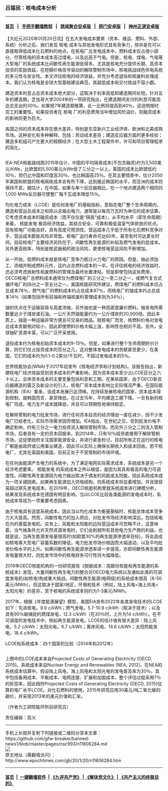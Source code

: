 ### 吕锡民：核电成本分析
------------------------

#### [首页](https://github.com/gfw-breaker/banned-news1/blob/master/README.md) &nbsp;&nbsp;|&nbsp;&nbsp; [手把手翻墙教程](https://github.com/gfw-breaker/guides/wiki) &nbsp;&nbsp;|&nbsp;&nbsp; [禁闻聚合安卓版](https://github.com/gfw-breaker/bn-android) &nbsp;&nbsp;|&nbsp;&nbsp; [网门安卓版](https://github.com/oGate2/oGate) &nbsp;&nbsp;|&nbsp;&nbsp; [神州正道安卓版](https://github.com/SzzdOgate/update) 



<div><p>
 【大纪元2020年01月20日讯】在五大发电成本要素（资本、维运、燃料、外部、系统）分析之后，我们发现
 <ok href="http://www.epochtimes.com/gb/tag/%E6%A0%B8%E7%94%B5.html">
  核电
 </ok>
 成本与其他发电形式具有竞争力，除非是在可以直接取得低成本化石燃料的地点。在核电厂总发电成本中，燃料成本仅占很小部分，尽管核电的资本成本高过煤电，以及远高于气电。但是，核电、煤电、气电等大型电厂的系统成本比间歇性再生能源低得多。尤其是核电充分提供长期、高资本投资的奖励效益，在短期价格信号驱动的解除管制市场中，核电挑战绿色供电系统的多元性与安全性。本文评估核电的经济效益，并充分考虑退役和核废料处理成本。我们认为核电是全球大型基础建设典范，其超低成本和交付挑战不容小觑。
</p>
<p>
 建造资本利息占总资本成本绝大部分，这取决于利率高低和建造期间长短。针对五年的建造期，芝加哥大学2004年的一项研究指出，在建造期间支付的利息可能高达总支出的30％。如果按7年建造期推算，此一比例将提高到40％，这说明按时完工的重要性。如果投资者在
 <ok href="http://www.epochtimes.com/gb/tag/%E6%A0%B8%E7%94%B5.html">
  核电
 </ok>
 厂的利息费用当中增加风险溢价，则融资成本的影响将更为巨大。
</p>
<p>
 各国之间的资本成本存在很大差异，特别是东亚新兴工业经济体、欧洲和北美成熟市场。这种变化有多种解释，包括：劳动成本差异；建造反应器方面的更多经验；建造多机组可产生更大的规模经济；在大型土木工程案件中，许可和项目管理程序的简化。
</p>
<p>
 <img alt="" class="aligncenter wp-image-11806577 size-medium" src="http://i.epochtimes.com/assets/uploads/2020/01/2020-01-19_225442-450x329.jpg"/>
</p>
<p>
 IEA-NEA核能路线图2015年估计，中国的平均隔夜成本(不包含融资)约为3,500美元/kWe，比欧盟的5,500美元/kWe低了三分之一以上。美国的成本比欧盟低约10％，但仍比中国和印度高30％，也比韩国高25％。在其主要情景中，估计2050年美国和欧盟的核电隔夜成本会有所下降，达到接近韩国的水平，而亚洲的成本则保持不变。据估计，在中国，如果与单个反应器相比，在一个地点建造两个相同的1,000 MWe反应器可使整厂每千瓦成本降低15％。
</p>
<p>
 均化电力成本（LCOE）是任何发电厂的基础指标，意指在电厂整个生命周期内，建造和营运总成本之和除以总输出电力，通常是以每百万瓦时为单位的成本估算，它考虑资本成本的融资成本（而不仅仅是“隔夜”成本）。从平均水平（即生命周期）来看，
 <ok href="http://www.epochtimes.com/gb/tag/%E6%A0%B8%E8%83%BD%E5%8F%91%E7%94%B5.html">
  核能发电
 </ok>
 极具经济效益，其结合安全、可靠和极低温室气体排放的优点。现有核电厂功能良好，具有高度可预测性，营运成本几乎低于所有化石燃料竞争对手，营运成本膨胀风险非常低。核电厂运行寿命可达60年，甚至有时可达更长时间。目前核电厂主要经济风险在于，间歇性再生能源的补贴及燃气发电的低成本。另外更高税率，特别是核武器税的政治风险，更使核电营运风险不断增加。
</p>
<p>
 从一开始，低燃料成本就是核电厂竞争力胜过火力电厂的原因。但是，铀必须加工、浓缩并制成燃料元件，这约占总燃料成本的一半。在评估核电的经济效益时，还必须考虑放射性核废燃料的管理及最终处置津贴，但是即使包括这些费用，OECD核电厂总燃料成本通常仅为燃煤电厂的三分之一至二分之一，或燃气复合式循环电厂的四分之一至五分之一。美国核能研究所建议，燃煤电厂的燃料成本应占总成本78％，燃气电厂的燃料成本约占总成本87％，而核电厂的铀成本约占总成本14％（如果包括所有前端和终端核废料管理成本则为34％）。
</p>
<p>
 铀的优点在于运输容易与高度浓缩，另外铀也是一种高密度廉价燃料。铀发电所需数量远少于煤炭或石油。一公斤天然铀能量约为一公斤煤炭的20,000倍。因此本质上，铀是一种运输非常方便且可交易的商品。就核电厂而言，核燃料价格对发电总成本贡献相对较小，因此即使燃料价格大幅上涨，影响性也相对不高。另外，全球铀矿资源丰富，可以广泛开采使用。
</p>
<p>
 退役成本约为核电初始资本成本的9-15％。但是，如果进行整个生命周期折价计算，则它们仅占投资成本的百分之几，这对整体发电成本的贡献甚至更少。在美国，它们的成本约为0.1-0.2美分/千瓦时，不超过发电成本的5％。
</p>
<p>
 世界核能协会(WNA)于2017年初发布《核电经济学和计划结构》。该报告指出，新建核电厂经济效益受到资本成本的严重影响，因为资本成本至少占LCOE百分之六十以上。总体资本成本的主要变量包括利息和工期。在某些国家，由于OECD新反应器建造的匮乏及新设计的引入，核电厂资本成本影响比实际情况严重，在国际能源机构（IEA）看来，该成本发展已达顶峰。在持续发展核电的国家，资本成本得到控制，就韩国而言，甚至降低。在过去15年，平均建造工期下降。一旦有新的核电厂完成，电力生产成本就降低，并且可以预期性地保持稳定。
</p>
<p>
 在解除管制的电力批发市场，进行任何资本投资的经济理由一直在减少，但不少发电厂已经老化，实际市场需求因而增加。IEA指出，在世纪之交，受到批发价格不确定影响，约有三分之一电力投资流入解除管制市场，而另外三分之二则流入管制市场，后者具有一定的资本回报率。到2014年，只有10％投资直接用于解除管制市场，这促使政府关注国家能源安全，并进行紧急检讨。目前所有正在运行的核电厂都是由政府或公用事业建造，因此可以实际上确保长期收入和成本回收。若干核电厂，尤其在英国和美国，目前正处于不受管制的市场环境。
</p>
<p>
 在任何由能源产生电力的系统中，为了满足电网实际需求成本，系统成本是另一个经济考虑要素。
 <ok href="http://www.epochtimes.com/gb/tag/%E6%A0%B8%E8%83%BD%E5%8F%91%E7%94%B5.html">
  核能发电
 </ok>
 的系统成本之所以极低，是因为其具有极高的电力可调度性。间歇性再生能源因为电力输出取决于偶发的风能或太阳能，因此系统成本成为一项关键因素。如果再生能源加入供电结构，则系统成本将显着增加，并且很容易超过原先发电成本。在2019年，OECD核能机构曾就系统成本进行建模分析，结果发现系统成本在德国有明显影响。当以LCOE比较各类能源的发电成本时，系统成本常视为一项重要考虑因素。
</p>
<p>
 由于核电具有适度系统成本，因此当以均化成本为衡量基础时，核能总体成本竞争力大大提高。然而，间歇性电力的加入供应，对批发市场经济影响深远，包括核电在内的基载发电机。实务上，风能和太阳能的边际营运成本可忽略不计，这意味着，当气候条件允许天然资源发电时，它们会削弱所有其他电力生产商的利益。也就是说，当再生能源发电量很高时(如欧盟30%的再生能源渗透率目标)，将会造成如核电等大型电厂容量系数的降低，电力批发市场价格因而大幅波动，以及平均批发价格水平的上升。如果间歇性再生能源渗透率进一步提高，亦即间歇性再生能源发电量很大时，则批发市场中的核电财务可行性将大幅降低。
</p>
<p>
 2019年OECD核能机构的一份研究报告《脱碳成本：高额份核能和再生能源的系统成本》发现，大量间歇性再生电力的整合对OECD电力系统以及诸如此类的可调度发电机(如核电)构成重大挑战。间歇性再生能源(电网级)的系统成本很高（8-50美元/MWh），但这取决于国家/地区、环境和技术（例如，陆上风电&lt;海上风电&lt;太阳光电）的差异，至于核电的系统成本则约为1-3美元/MWh。
</p>
<p>
 2017年，根据《年度能源展望》模型，美国EIA发布2022年各类发电技术的LCOE如下：先进核电，9.9 c/kWh；燃气发电，5.7-10.9 c/kWh（取决于技术）；以及具有90％碳捕捉的燃煤发电，12.3 c/kWh（在30％时，上升为14 c/kWh）。在不可调度的发电技术中，例如再生能源发电，LCOE的估计值有很大差异：陆上风电，5.2 c/kWh；太阳光电，6.7 c/kWh；离岸风电，14.6 c/kWh；太阳热能发电，18.4 c/kWh。
</p>
<p>
 LCOE和系统成本：四个国家的比较（2014年和2012年）
</p>
<p>
 <img alt="" class="aligncenter wp-image-11806571 size-medium" src="http://i.epochtimes.com/assets/uploads/2020/01/2020-01-19_225616-450x289.jpg"/>
</p>
<p>
 上图中的LCOE成本来自Projected Costs of Generating Electricity (OECD, 2015)。系统成本来自Nuclear Energy and Renewables (NEA, 2012)。在NEA的系统成本估算中，假设陆上风电、海上风电和太阳光电的发电普及率为30％，其中包括备用成本、平衡成本、电网连接、扩展和加固成本。整个评估过程采用7％的折现率，因此相符Projected Costs of Generating Electricity (OECD, 2015)估算的电厂水平LCOE。对化石燃料的使用，2015年研究应用30美元/吨二氧化碳的碳价，并采用2013年的美元价值和汇率。
</p>
<p>
 （作者为工研院能环所前研究员）
</p>
<p>
 责任编辑：高义
</p>
</div>
<hr/>
手机上长按并复制下列链接或二维码分享本文章：<br/>
https://github.com/gfw-breaker/banned-news1/blob/master/pages/nsc993/n11806284.md <br/>
<a href='https://github.com/gfw-breaker/banned-news1/blob/master/pages/nsc993/n11806284.md'><img src='https://github.com/gfw-breaker/banned-news1/blob/master/pages/nsc993/n11806284.md.png'/></a> <br/>
原文地址（需翻墙访问）：http://www.epochtimes.com/gb/20/1/20/n11806284.htm


------------------------
#### [首页](https://github.com/gfw-breaker/banned-news1/blob/master/README.md) &nbsp;|&nbsp; [一键翻墙软件](https://github.com/gfw-breaker/nogfw/blob/master/README.md) &nbsp;| [《九评共产党》](https://github.com/gfw-breaker/9ping.md/blob/master/README.md#九评之一评共产党是什么) | [《解体党文化》](https://github.com/gfw-breaker/jtdwh.md/blob/master/README.md) | [《共产主义的终极目的》](https://github.com/gfw-breaker/gczydzjmd.md/blob/master/README.md)


<img src='http://gfw-breaker.win/banned-news/pages/nsc993/n11806284.md' width='0px' height='0px'/>